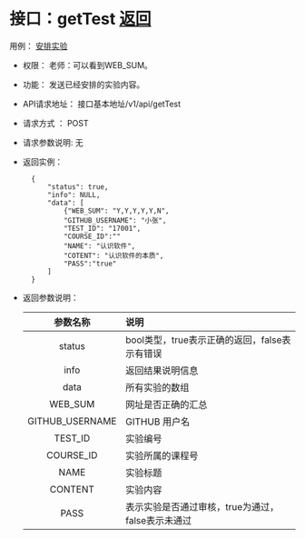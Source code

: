 ﻿﻿<!-- markdownlint-disable MD033-->
<!-- 禁止MD033类型的警告 https://www.npmjs.com/package/markdownlint -->

# 接口：getTest  [返回](../README.md)
用例： [安排实验](../用例/安排实验.md)

- 权限：
    老师：可以看到WEB_SUM。

- 功能：
    发送已经安排的实验内容。

- API请求地址：
   接口基本地址/v1/api/getTest

- 请求方式 ：
    POST

- 请求参数说明:
    无

- 返回实例：

        {
            "status": true,
            "info": NULL,
            "data": [
                {"WEB_SUM": "Y,Y,Y,Y,Y,N",
                "GITHUB_USERNAME": "小张",
                "TEST_ID": "17001",
                "COURSE_ID":""
                "NAME": "认识软件",
                "COTENT": "认识软件的本质",
                "PASS":"true"
            ]
        }

- 返回参数说明：

  |参数名称|说明|
  |:---------:|:--------------------------------------------------------|
  |status|bool类型，true表示正确的返回，false表示有错误|
  |info|返回结果说明信息|
  |data|所有实验的数组|
  |WEB_SUM|网址是否正确的汇总|
  |GITHUB_USERNAME|GITHUB 用户名|
  |TEST_ID|实验编号|
  |COURSE_ID|实验所属的课程号|
  |NAME|实验标题|
  |CONTENT|实验内容|
  |PASS|表示实验是否通过审核，true为通过，false表示未通过|